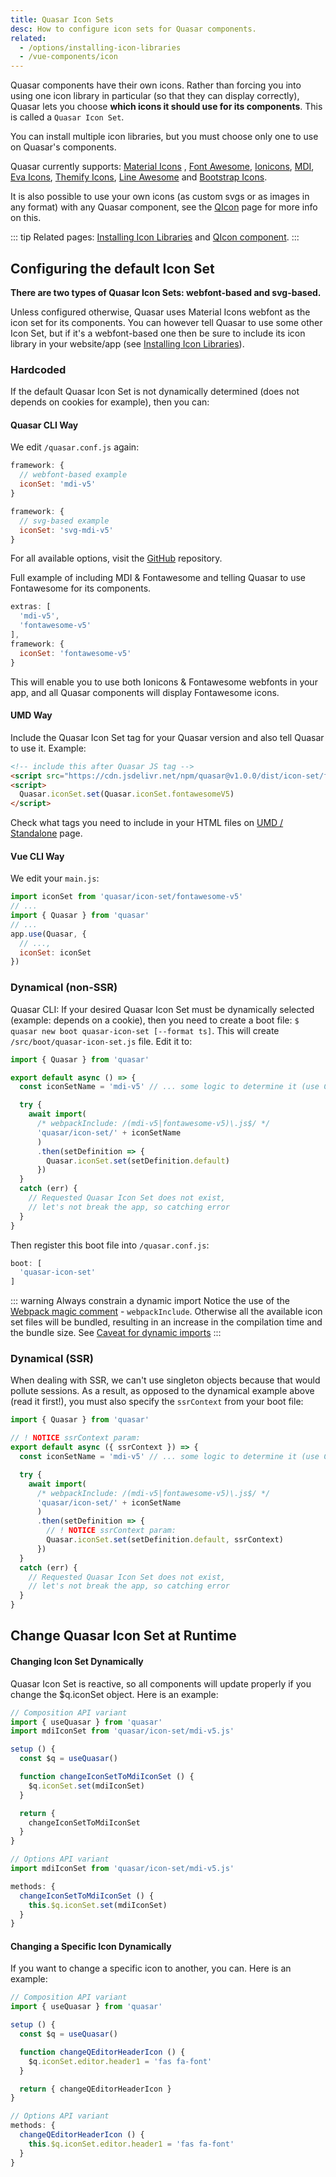 ```yaml
---
title: Quasar Icon Sets
desc: How to configure icon sets for Quasar components.
related:
  - /options/installing-icon-libraries
  - /vue-components/icon
---
```


Quasar components have their own icons. Rather than forcing you into using one icon library in particular (so that they can display correctly), Quasar lets you choose **which icons it should use for its components**. This is called a `Quasar Icon Set`.

You can install multiple icon libraries, but you must choose only one to use on Quasar's components.

Quasar currently supports: [Material Icons](https://material.io/icons/) , [Font Awesome](http://fontawesome.io/icons/), [Ionicons](http://ionicons.com/), [MDI](https://materialdesignicons.com/), [Eva Icons](https://akveo.github.io/eva-icons), [Themify Icons](https://themify.me/themify-icons), [Line Awesome](https://icons8.com/line-awesome) and [Bootstrap Icons](https://icons.getbootstrap.com/).

It is also possible to use your own icons (as custom svgs or as images in any format) with any Quasar component, see the [QIcon](/vue-components/icon#image-icons) page for more info on this.

::: tip
Related pages: [Installing Icon Libraries](/options/installing-icon-libraries) and [QIcon component](/vue-components/icon).
:::

## Configuring the default Icon Set
**There are two types of Quasar Icon Sets: webfont-based and svg-based.**

Unless configured otherwise, Quasar uses Material Icons webfont as the icon set for its components. You can however tell Quasar to use some other Icon Set, but if it's a webfont-based one then be sure to include its icon library in your website/app (see [Installing Icon Libraries](/options/installing-icon-libraries)).

### Hardcoded
If the default Quasar Icon Set is not dynamically determined (does not depends on cookies for example), then you can:

#### Quasar CLI Way
We edit `/quasar.conf.js` again:

```js
framework: {
  // webfont-based example
  iconSet: 'mdi-v5'
}
```

```js
framework: {
  // svg-based example
  iconSet: 'svg-mdi-v5'
}
```

For all available options, visit the [GitHub](https://github.com/quasarframework/quasar/tree/vue3-work/ui/icon-set) repository.

Full example of including MDI & Fontawesome and telling Quasar to use Fontawesome for its components.

```js
extras: [
  'mdi-v5',
  'fontawesome-v5'
],
framework: {
  iconSet: 'fontawesome-v5'
}
```

This will enable you to use both Ionicons & Fontawesome webfonts in your app, and all Quasar components will display Fontawesome icons.

#### UMD Way
Include the Quasar Icon Set tag for your Quasar version and also tell Quasar to use it. Example:

```html
<!-- include this after Quasar JS tag -->
<script src="https://cdn.jsdelivr.net/npm/quasar@v1.0.0/dist/icon-set/fontawesome-v5.umd.prod.js"></script>
<script>
  Quasar.iconSet.set(Quasar.iconSet.fontawesomeV5)
</script>
```

Check what tags you need to include in your HTML files on [UMD / Standalone](/start/umd) page.


#### Vue CLI Way
We edit your `main.js`:

```js
import iconSet from 'quasar/icon-set/fontawesome-v5'
// ...
import { Quasar } from 'quasar'
// ...
app.use(Quasar, {
  // ...,
  iconSet: iconSet
})
```

### Dynamical (non-SSR)
Quasar CLI: If your desired Quasar Icon Set must be dynamically selected (example: depends on a cookie), then you need to create a boot file: `$ quasar new boot quasar-icon-set [--format ts]`. This will create `/src/boot/quasar-icon-set.js` file. Edit it to:

```js
import { Quasar } from 'quasar'

export default async () => {
  const iconSetName = 'mdi-v5' // ... some logic to determine it (use Cookies Plugin?)

  try {
    await import(
      /* webpackInclude: /(mdi-v5|fontawesome-v5)\.js$/ */
      'quasar/icon-set/' + iconSetName
      )
      .then(setDefinition => {
        Quasar.iconSet.set(setDefinition.default)
      })
  }
  catch (err) {
    // Requested Quasar Icon Set does not exist,
    // let's not break the app, so catching error
  }
}
```

Then register this boot file into `/quasar.conf.js`:

```js
boot: [
  'quasar-icon-set'
]
```

::: warning Always constrain a dynamic import
Notice the use of the [Webpack magic comment](https://webpack.js.org/api/module-methods/#magic-comments) - `webpackInclude`. Otherwise all the available icon set files will be bundled, resulting in an increase in the compilation time and the bundle size. See [Caveat for dynamic imports](https://quasar.dev/quasar-cli/lazy-loading#Caveat-for-dynamic-imports)
:::

### Dynamical (SSR)
When dealing with SSR, we can't use singleton objects because that would pollute sessions. As a result, as opposed to the dynamical example above (read it first!), you must also specify the `ssrContext` from your boot file:

```js
import { Quasar } from 'quasar'

// ! NOTICE ssrContext param:
export default async ({ ssrContext }) => {
  const iconSetName = 'mdi-v5' // ... some logic to determine it (use Cookies Plugin?)

  try {
    await import(
      /* webpackInclude: /(mdi-v5|fontawesome-v5)\.js$/ */
      'quasar/icon-set/' + iconSetName
      )
      .then(setDefinition => {
        // ! NOTICE ssrContext param:
        Quasar.iconSet.set(setDefinition.default, ssrContext)
      })
  }
  catch (err) {
    // Requested Quasar Icon Set does not exist,
    // let's not break the app, so catching error
  }
}
```

## Change Quasar Icon Set at Runtime

#### Changing Icon Set Dynamically
Quasar Icon Set is reactive, so all components will update properly if you change the $q.iconSet object. Here is an example:

```js
// Composition API variant
import { useQuasar } from 'quasar'
import mdiIconSet from 'quasar/icon-set/mdi-v5.js'

setup () {
  const $q = useQuasar()

  function changeIconSetToMdiIconSet () {
    $q.iconSet.set(mdiIconSet)
  }

  return {
    changeIconSetToMdiIconSet
  }
}
```

```js
// Options API variant
import mdiIconSet from 'quasar/icon-set/mdi-v5.js'

methods: {
  changeIconSetToMdiIconSet () {
    this.$q.iconSet.set(mdiIconSet)
  }
}
```

#### Changing a Specific Icon Dynamically
If you want to change a specific icon to another, you can. Here is an example:

```js
// Composition API variant
import { useQuasar } from 'quasar'

setup () {
  const $q = useQuasar()

  function changeQEditorHeaderIcon () {
    $q.iconSet.editor.header1 = 'fas fa-font'
  }

  return { changeQEditorHeaderIcon }
}
```

```js
// Options API variant
methods: {
  changeQEditorHeaderIcon () {
    this.$q.iconSet.editor.header1 = 'fas fa-font'
  }
}
```

